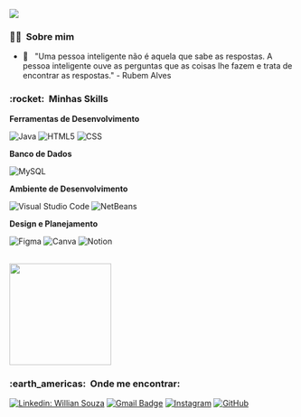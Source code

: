 
![](https://komarev.com/ghpvc/?username=WillianSz&color=006bed)

<h3> 🧙‍♂️ &nbsp;Sobre mim </h3>

- 🤔 &nbsp; "Uma pessoa inteligente não é aquela que sabe as respostas. A pessoa inteligente ouve as perguntas que as coisas lhe fazem e trata de encontrar as respostas." - Rubem Alves

<h3> :rocket: &nbsp;Minhas Skills </h3>

**Ferramentas de Desenvolvimento**

  ![Java](https://img.shields.io/badge/Java-ED8B00?style=for-the-badge&logo=java&logoColor=white)
  ![HTML5](https://img.shields.io/badge/HTML5-E34F26?style=for-the-badge&logo=html5&logoColor=white)
  ![CSS](https://img.shields.io/badge/CSS-239120?&style=for-the-badge&logo=css3&logoColor=white)
  
**Banco de Dados** 
  
  ![MySQL](https://img.shields.io/badge/MySQL-00000F?style=for-the-badge&logo=mysql&logoColor=white)

**Ambiente de Desenvolvimento**

  ![Visual Studio Code](https://img.shields.io/badge/Visual_Studio_Code-0078D4?style=for-the-badge&logo=visual%20studio%20code&logoColor=white)
  ![NetBeans](https://img.shields.io/badge/NetBeans-1b6ac6?style=for-the-badge&logo=Apache-NetBeans-IDE&logoColor=white)

**Design e Planejamento**

  ![Figma](https://img.shields.io/badge/Figma-F24E1E?style=for-the-badge&logo=figma&logoColor=white)
  ![Canva](https://img.shields.io/badge/Canva-%2300C4CC.svg?&style=for-the-badge&logo=Canva&logoColor=white)
  ![Notion](https://img.shields.io/badge/Notion-000000?style=for-the-badge&logo=Notion&logoColor=white)

<br/>

<a href="https://github.com/WillianSz">
  <img height="180em" src="https://github-readme-stats.vercel.app/api?username=WillianSz&theme=dracula&show_icons=true" />
</a>

<br/>

<h3> :earth_americas: &nbsp;Onde me encontrar: </h3> 

[![Linkedin: Willian Souza](https://img.shields.io/badge/-Linkedin-0e76a8?style=flat-square&logo=Linkedin&logoColor=white&link==https://www.linkedin.com/in/willian-souza-386643186/)](https://www.linkedin.com/in/willian-souza-386643186/)
[![Gmail Badge](https://img.shields.io/badge/-willianscript@gmail.com-006bed?style=flat-square&logo=Gmail&logoColor=white&link=mailto:willianscript@gmail.com)](mailto:willianscript@gmail.com)
[![Instagram](https://img.shields.io/badge/-Instagram-DF0174?style=flat-square&labelColor=DF0174&logo=instagram&logoColor=white&link=https://www.instagram.com/whyzin/)](https://www.instagram.com/whyzin/)
[![GitHub](https://img.shields.io/github/followers/WillianSz?label=follow&style=social)](https://github.com/WillianSz)
